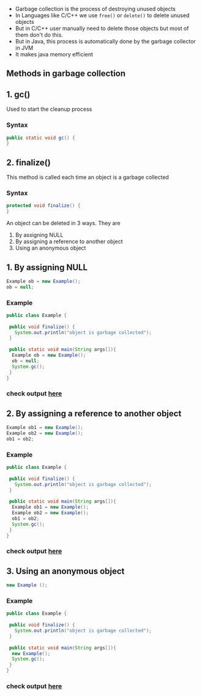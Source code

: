 * Garbage collection is the process of destroying unused objects
* In Languages like C/C++ we use `free()` or `delete()` to delete unused objects
* But in C/C++ user manually need to delete those objects but most of them don't do this.
* But in Java, this process is automatically done by the garbage collector in JVM
* It makes java memory efficient

## Methods in garbage collection
## 1. gc()
Used to start the cleanup process

### Syntax
```java
public static void gc() {
}
```
## 2. finalize()
This method is called each time an object is a garbage collected

### Syntax
```java
protected void finalize() {
}
```

An object can be deleted in 3 ways. They are
1. By assigning NULL
2. By assigning a reference to another object
3. Using an anonymous object

## 1. By assigning NULL
```java
Example ob = new Example();
ob = null;
```
### Example
```java
public class Example {  
  
 public void finalize() {
   System.out.println("object is garbage collected");
 }  
 
 public static void main(String args[]){  
  Example ob = new Example();  
  ob = null;  
  System.gc();  
 }  
}  
```
### check output [here](https://onecompiler.com/java/3w49hwdh3)

## 2. By assigning a reference to another object
```java
Example ob1 = new Example();
Example ob2 = new Example();
ob1 = ob2;
```
### Example
```java
public class Example {  
  
 public void finalize() {
   System.out.println("object is garbage collected");
 }  
 
 public static void main(String args[]){  
  Example ob1 = new Example();
  Example ob2 = new Example(); 
  ob1 = ob2;  
  System.gc();  
 }  
}  
```
### check output [here](https://onecompiler.com/java/3w49j38u2)

## 3. Using an anonymous object
```java
new Example ();
```
### Example
```java
public class Example {  
  
 public void finalize() {
   System.out.println("object is garbage collected");
 }  
 
 public static void main(String args[]){  
  new Example();
  System.gc();  
 }  
}  
```
### check output [here](https://onecompiler.com/java/3w49j6e8m)